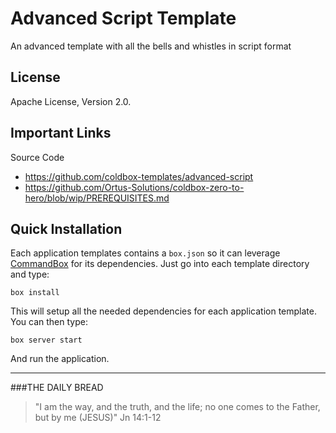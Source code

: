 # Advanced Script Template

An advanced template with all the bells and whistles in script format

## License
Apache License, Version 2.0.

## Important Links

Source Code
- https://github.com/coldbox-templates/advanced-script
- https://github.com/Ortus-Solutions/coldbox-zero-to-hero/blob/wip/PREREQUISITES.md

## Quick Installation

Each application templates contains a `box.json` so it can leverage [CommandBox](http://www.ortussolutions.com/products/commandbox) for its dependencies.
Just go into each template directory and type:

```
box install
```

This will setup all the needed dependencies for each application template.  You can then type:

```
box server start
```

And run the application.

---

###THE DAILY BREAD
 > "I am the way, and the truth, and the life; no one comes to the Father, but by me (JESUS)" Jn 14:1-12